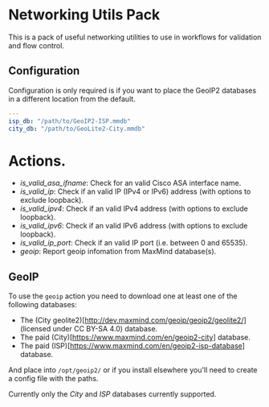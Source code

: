 # Networking Utils Pack

This is a pack of useful networking utilities to use in workflows for
validation and flow control.

## Configuration

Configuration is only required is if you want to place the GeoIP2
databases in a different location from the default.

```yaml
---
isp_db: "/path/to/GeoIP2-ISP.mmdb"
city_db: "/path/to/GeoLite2-City.mmdb"
```

# Actions.

- *is_valid_asa_ifname*: Check for an valid Cisco ASA interface name.
- *is_valid_ip*: Check if an valid IP (IPv4 or IPv6) address (with options to exclude loopback).
- *is_valid_ipv4*: Check if an valid IPv4 address (with options to exclude loopback).
- *is_valid_ipv6*: Check if an valid IPv6 address (with options to exclude loopback).
- *is_valid_ip_port*: Check if an valid IP port (i.e. between 0 and 65535).
- *geoip*: Report geoip infomation from MaxMind database(s).

## GeoIP

To use the `geoip` action you need to download one at least one of the
following databases:

- The (City geolite2)[http://dev.maxmind.com/geoip/geoip2/geolite2/] (licensed under CC BY-SA 4.0) database.
- The paid (City)[https://www.maxmind.com/en/geoip2-city] database.
- The paid (ISP)[https://www.maxmind.com/en/geoip2-isp-database] database.

And place into `/opt/geoip2/` or if you install elsewhere you'll need
to create a config file with the paths.

Currently only the _City_ and _ISP_ databases currently supported.
